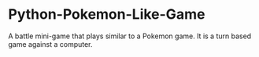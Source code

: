 # Python-Pokemon-Like-Game
A battle mini-game that plays similar to a Pokemon game. It is a turn based game against a computer.
